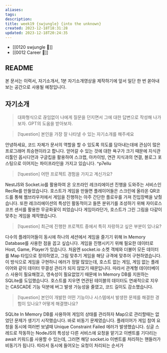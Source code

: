 ```yaml
---
aliases: 
tags: 
description:
title: week19 {swjungle} {into the unknown}
created: 2023-12-18T18:31:28
updated: 2023-12-18T20:24:35
---
```

- [[0120 swjungle 🤖]]
- [[0012 Career 💼]]

## README

본 문서는 이력서, 자기소개서, 1분 자기소개영상을 제작하기에 앞서 일단 한 번 쏟아내보는 공간으로 사용될 예정입니다.

## 자기소개

> 대화형식으로 끊임없이 나에게 질문을 던지면서 그에 대한 답변으로 작성해 나가보자. GPT의 도움을 받아보자.

> [!question] 본인을 가장 잘 나타낼 수 있는 자기소개를 해주세요

안녕하세요, 코드 자체가 문서의 역할을 할 수 있도록 의도를 담아내는데에 관심이 많은 프로그래머 최승현이라고 합니다. 얻어갈 수 있는 것에 대한 욕구가 크기 때문에 지식관리툴인 옵시디언과 구글킵을 활용하여 스크랩, 아카이빙, 연관 지식과의 연결, 블로그 포스팅으로 이어지는 파이프라인을 가지고 있습니다. ^p7ellu

> [!question] 어떤 프로젝트 경험을 가지고 계신가요?

NestJS와 Socket.io를 활용하여 온 오프라인 레크리에이션 진행을 도와주는 서비스인 RecRe를 만들었습니다. 호스트가 게임을 만들면 플레이어들은 스크린에 올라온 QR코드를 통해 웹브라우저에서 게임을 진행하는 아주 간단한 플로우를 가져 진입장벽을 낮췄습니다. 또한 레크리에이션의 특성인 활동적이고 들뜬 분위기를 조성하기 위해 자이로스코프 센서를 활용한 무궁화꽃이 피었습니다 게임이라던가, 호스트가 그린 그림을 다같이 맞추는 게임을 제작했습니다.

> [!question] 최근에 진행한 프로젝트 중에서 특히 자랑하고 싶은 부분이 있나요?

다수의 플레이어들이 동시에 하나의 세션에서 게임을 즐기기 위해 In Memory Database를 사용한 점을 꼽고 싶습니다. 게임을 진행시키기 위해 필요한 데이터로 Host, Game, Player가 있습니다. 처음엔 socket.io 소켓 객체와 더불어 모든 데이터를 Map 타입으로 정의하였고, 그림 맞추기 게임을 해당 규격에 맞추어 구현하였습니다. 이 방식으로 게임을 구현하니 에러가 정말 많았는데, 호스트 없는 게임, 게임 없는 플레이어와 같이 데이터 무결성 관리가 되지 않았기 때문입니다. 따라서 관계형 데이터베이스 사용이 필요해졌고, 영속성이 필요없었기 때문에 In Memory DB를 지원하는 SQLite를 도입했습니다. 호스트를 지우면 연관된 테이블의 데이터도 연쇄적으로 지우는 CASCADE 기능 덕분에 버그 발생 가능성을 줄였고, 코드 길이도 감소했습니다.

> [!question] 본인이 개발한 어떤 기능이나 시스템에서 발생한 문제를 해결한 경험이 있나요? 어떻게 해결했나요?

SQLite In Memory DB를 사용하여 게임의 상태를 관리하자 Map으로 관리할때는 없었던 문제가 생기기 시작했습니다. 바로 비동기 문제였습니다. 플레이어가 게임 참여 요청을 동시에 여러번 보낼때 Unique Constraint Failed 에러가 발생했습니다. 싱글 스레드로 작동하는 NodeJS의 특성상 다른 서비스에 요청을 맡기고 이벤트를 기다리는 await 키워드를 사용할 수 있는데, 그러면 해당 socket.io 이벤트를 처리하는 핸들러가 비동기가 됩니다. 따라서 동시에 들어오는 요청이 처리되는 순서가 